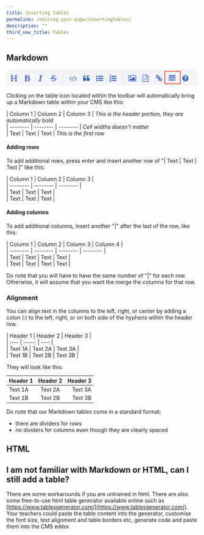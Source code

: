 ```yaml
---
title: Inserting Tables
permalink: /editing-your-page/insertingtables/
description: ""
third_nav_title: Tables
---
```

## Markdown

![](/images/Toolbar%20(table).png)

Clicking on the table icon located within the toolbar will automatically bring up a Markdown table within your CMS like this:

<p>| Column 1 | Column 2 | Column 3 | <em>This is the header portion, they are automatically bold</em>
<br>| -------- | -------- | -------- | <em>Cell widths doesn't matter</em>
<br>| Text     | Text     | Text     | <em>This is the first row</em>
</p>

#### Adding rows	
To add additional rows, press enter and insert another row of "| Text     | Text     | Text     |" like this:
<br>
<p>| Column 1 | Column 2 | Column 3 | 
<br>| -------- | -------- | -------- | 
<br>| Text     | Text     | Text     |
<br>| Text     | Text     | Text     |
</p>

#### Adding columns
To add additional columns, insert another "|" after the last of the row, like this:
<br>
<p>| Column 1 | Column 2 | Column 3 | Column 4 |
<br>| -------- | -------- | -------- | -------- |
<br>| Text     | Text     | Text     | Text     |
<br>| Text     | Text     | Text     | Text     |
</p>

Do note that you will have to have the same number of "&#124;" for each row. Otherwise, it will assume that you want the merge the columns for that row.

### Alignment

You can align text in the columns to the left, right, or center by adding a colon (:) to the left, right, or on both side of the hyphens within the header row.

<p>
| Header 1 | Header 2 | Header 3 |
<br>| :--- | :----: | ---: |
<br>| Text 1A |  Text 2A | Text 3A |
<br>| Text 1B | Text 2B |  Text 3B |
</p>

They will look like this:

| Header 1 | Header 2 | Header 3 |
| :--- | :----: | ---: |
| Text 1A |  Text 2A | Text 3A |
| Text 1B | Text 2B |  Text 3B |


Do note that our Markdown tables come in a standard format; 
*   there are dividers for rows
*   no dividers for columns even though they are clearly spaced


## HTML


## I am not familiar with Markdown or HTML, can I still add a table?

There are some workarounds if you are untrained in html. There are also some free-to-use html table generator available online such as [https://www.tablesgenerator.com/](https://www.tablesgenerator.com/). Your teachers could paste the table content into the generator, customise the font size, text alignment and table borders etc, generate code and paste them into the CMS editor.